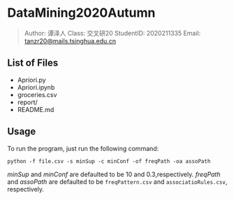 # DataMining2020Autumn
> Author: 谭泽人
> Class: 交叉研20
> StudentID: 2020211335
> Email: tanzr20@mails.tsinghua.edu.cn
## List of Files
* Apriori.py
* Apriori.ipynb
* groceries.csv
* report/
* README.md
## Usage
To run the program, just run the following command:
```
python -f file.csv -s minSup -c minConf -of freqPath -oa assoPath
```
*minSup* and *minConf* are defaulted to be 10 and 0.3,respectively. *freqPath*  and *assoPath* are defaulted to be `freqPattern.csv` and `associatioRules.csv`, respectively.


